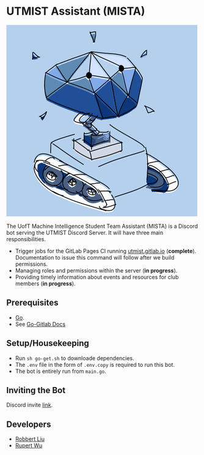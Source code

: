 # UTMIST Assistant (MISTA)

![logo.png](logo.png)

The UofT Machine Intelligence Student Team Assistant (MISTA) is a Discord bot serving the UTMIST Discord Server. It will have three main responsibilities.

- Trigger jobs for the GitLab Pages CI running [utmist.gitlab.io](https://gitlab.com/utmist/utmist.gitlab.io) (**complete**). Documentation to issue this command will follow after we build permissions.
- Managing roles and permissions within the server (**in progress**).
- Providing timely information about events and resources for club members (**in progress**).

## Prerequisites

- [Go](https://golang.org/).
- See [Go-Gitlab Docs](https://godoc.org/github.com/xanzy/go-gitlab)

## Setup/Housekeeping

- Run `sh go-get.sh` to downloade dependencies.
- The `.env` file in the form of `.env.copy` is required to run this bot.
- The bot is entirely run from `main.go`.

## Inviting the Bot

Discord invite [link](https://discordapp.com/oauth2/authorize?client_id=682495255102095391&scope=bot).

## Developers

- [Robbert Liu](https://gitlab.com/triglemon)
- [Rupert Wu](https://leglesslamb.gitlab.io)
